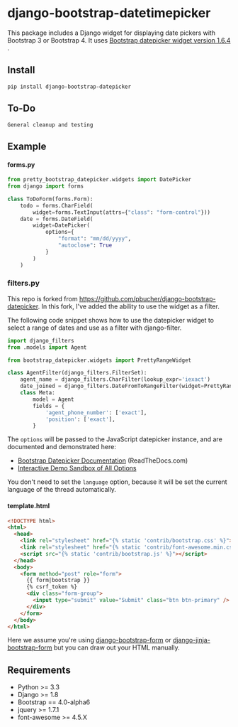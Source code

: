 # django-bootstrap-datetimepicker

This package includes a Django widget for displaying date pickers with Bootstrap 3 or Bootstrap 4. It uses [Bootstrap datepicker widget version 1.6.4 ](https://github.com/uxsolutions/bootstrap-datepicker).

## Install

    pip install django-bootstrap-datepicker

## To-Do

    General cleanup and testing

## Example

#### forms.py

```python
from pretty_bootstrap_datepicker.widgets import DatePicker
from django import forms

class ToDoForm(forms.Form):
    todo = forms.CharField(
        widget=forms.TextInput(attrs={"class": "form-control"}))
    date = forms.DateField(
        widget=DatePicker(
            options={
                "format": "mm/dd/yyyy",
                "autoclose": True
            }
        )
    )
```

### filters.py

This repo is forked from https://github.com/pbucher/django-bootstrap-datepicker. In this fork, I've added the ability to use the widget as a filter. 

The following code snippet shows how to use the datepicker widget to select a range of dates and use as a filter with django-filter.

```python
import django_filters
from .models import Agent

from bootstrap_datepicker.widgets import PrettyRangeWidget

class AgentFilter(django_filters.FilterSet):
    agent_name = django_filters.CharFilter(lookup_expr='iexact')
    date_joined = django_filters.DateFromToRangeFilter(widget=PrettyRangeWidget(attrs={'placeholder': 'mm/dd/yyyy'}))
    class Meta:
        model = Agent
        fields = {
            'agent_phone_number': ['exact'],
            'position': ['exact'],
        }
```

The `options` will be passed to the JavaScript datepicker instance, and are documented and demonstrated here:

* [Bootstrap Datepicker Documentation](https://bootstrap-datepicker.readthedocs.org/en/stable/) (ReadTheDocs.com)
* [Interactive Demo Sandbox of All Options](https://uxsolutions.github.io/bootstrap-datepicker/)

You don't need to set the `language` option, because it will be set the current language of the thread automatically.

#### template.html

```html
<!DOCTYPE html>
<html>
  <head>
    <link rel="stylesheet" href="{% static 'contrib/bootstrap.css' %}">
    <link rel="stylesheet" href="{% static 'contrib/font-awesome.min.css' %}">
    <script src="{% static 'contrib/bootstrap.js' %}"></script>
  </head>
  <body>
    <form method="post" role="form">
      {{ form|bootstrap }}
      {% csrf_token %}
      <div class="form-group">
        <input type="submit" value="Submit" class="btn btn-primary" />
      </div>
    </form>
  </body>
</html>
```

Here we assume you're using [django-bootstrap-form](https://github.com/tzangms/django-bootstrap-form) or 
[django-jinja-bootstrap-form](https://github.com/samuelcolvin/django-jinja-bootstrap-form) but you can
draw out your HTML manually.

## Requirements

* Python >= 3.3
* Django >= 1.8
* Bootstrap == 4.0-alpha6
* jquery >= 1.7.1
* font-awesome >= 4.5.X
